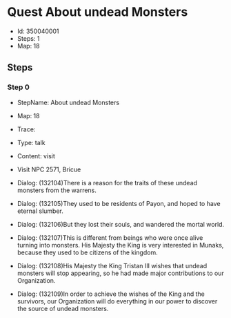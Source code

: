 # Quest About undead Monsters

- Id: 350040001
- Steps: 1
- Map: 18

## Steps

### Step 0
- StepName:  About undead Monsters
- Map:  18
- Trace:  
- Type:  talk
- Content:  visit
- Visit NPC 2571, Bricue

- Dialog: (132104)There is a reason for the traits of these undead monsters from the warrens. 
- Dialog: (132105)They used to be residents of Payon, and hoped to have eternal slumber.
- Dialog: (132106)But they lost their souls, and wandered the mortal world. 
- Dialog: (132107)This is different from beings who were once alive turning into monsters. His Majesty the King is very interested in Munaks, because they used to be citizens of the kingdom.
- Dialog: (132108)His Majesty the King Tristan III wishes that undead monsters will stop appearing, so he had made major contributions to our Organization. 
- Dialog: (132109)In order to achieve the wishes of the King and the survivors, our Organization will do everything in our power to discover the source of undead monsters.


